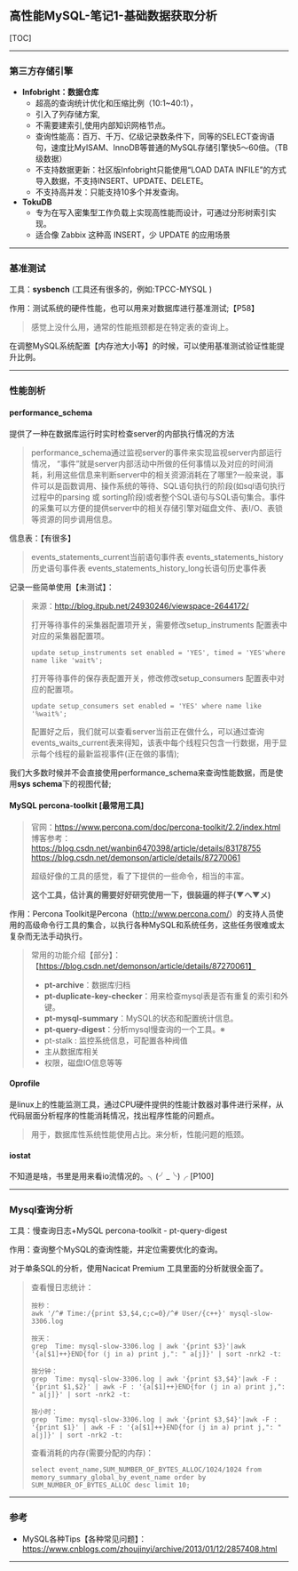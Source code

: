 ## 高性能MySQL-笔记1-基础数据获取分析

[TOC]

---

### 第三方存储引擎

* **Infobright：数据仓库**
  * 超高的查询统计优化和压缩比例（10:1~40:1），
  * 引入了列存储方案,
  * 不需要建索引,使用内部知识网格节点。
  * 查询性能高：百万、千万、亿级记录数条件下，同等的SELECT查询语句，速度比MyISAM、InnoDB等普通的MySQL存储引擎快5～60倍。（TB级数据）
  * 不支持数据更新：社区版Infobright只能使用“LOAD DATA INFILE”的方式导入数据，不支持INSERT、UPDATE、DELETE。
  * 不支持高并发：只能支持10多个并发查询。
* **TokuDB** 
  * 专为在写入密集型工作负载上实现高性能而设计，可通过分形树索引实现。
  * 适合像 Zabbix 这种高 INSERT，少 UPDATE 的应用场景

---

### 基准测试

工具：**sysbench**    (工具还有很多的，例如:TPCC-MYSQL )

作用：测试系统的硬件性能，也可以用来对数据库进行基准测试;【P58】

> 感觉上没什么用，通常的性能瓶颈都是在特定表的查询上。

在调整MySQL系统配置【内存池大小等】的时候，可以使用基准测试验证性能提升比例。

---

### 性能剖析

#### **performance_schema**

提供了一种在数据库运行时实时检查server的内部执行情况的方法

> performance_schema通过监视server的事件来实现监视server内部运行情况， “事件”就是server内部活动中所做的任何事情以及对应的时间消耗，利用这些信息来判断server中的相关资源消耗在了哪里?一般来说，事件可以是函数调用、操作系统的等待、SQL语句执行的阶段(如sql语句执行过程中的parsing 或 sorting阶段)或者整个SQL语句与SQL语句集合。事件的采集可以方便的提供server中的相关存储引擎对磁盘文件、表I/O、表锁等资源的同步调用信息。

信息表：【有很多】

> events_statements_current当前语句事件表
> events_statements_history历史语句事件表
> events_statements_history_long长语句历史事件表

记录一些简单使用【未测试】：

> 来源：<http://blog.itpub.net/24930246/viewspace-2644172/>
>
> 打开等待事件的采集器配置项开关，需要修改setup_instruments 配置表中对应的采集器配置项。
>
> ```mysql
> update setup_instruments set enabled = 'YES', timed = 'YES'where name like 'wait%';
> ```
>
> 打开等待事件的保存表配置开关，修改修改setup_consumers 配置表中对应的配置项。
>
> ```mysql
> update setup_consumers set enabled = 'YES' where name like '%wait%';
> ```
>
> 配置好之后，我们就可以查看server当前正在做什么，可以通过查询events_waits_current表来得知，该表中每个线程只包含一行数据，用于显示每个线程的最新监视事件(正在做的事情);

我们大多数时候并不会直接使用performance_schema来查询性能数据，而是使用**sys schema**下的视图代替;

#### MySQL percona-toolkit [最常用工具]

> 官网：<https://www.percona.com/doc/percona-toolkit/2.2/index.html>
> 博客参考：
> <https://blog.csdn.net/wanbin6470398/article/details/83178755>
> <https://blog.csdn.net/demonson/article/details/87270061>
>
> 超级好像的工具的感觉，看了下提供的一些命令，相当的丰富。
>
> **这个工具，估计真的需要好好研究使用一下，很装逼的样子(▼へ▼メ)**

作用：Percona Toolkit是Percona（<http://www.percona.com/>）的支持人员使用的高级命令行工具的集合，以执行各种MySQL和系统任务，这些任务很难或太复杂而无法手动执行。

> 常用的功能介绍【部分】：【https://blog.csdn.net/demonson/article/details/87270061】
>
> * **pt-archive**：数据库归档
> * **pt-duplicate-key-checker**：用来检查mysql表是否有重复的索引和外键。
> * **pt-mysql-summary**：MySQL的状态和配置统计信息。
> * **pt-query-digest**：分析mysql慢查询的一个工具。※
> * pt-stalk : 监控系统信息，可配置各种阀值
> * 主从数据库相关
> * 权限，磁盘IO信息等等

#### Oprofile

是linux上的性能监测工具，通过CPU硬件提供的性能计数器对事件进行采样，从代码层面分析程序的性能消耗情况，找出程序性能的问题点。

> 用于，数据库性系统性能使用占比。来分析，性能问题的瓶颈。

#### iostat

不知道是啥，书里是用来看io流情况的。╮(╯_╰)╭ [P100] 

---

### Mysql查询分析

工具：慢查询日志+MySQL percona-toolkit - pt-query-digest

作用：查询整个MySQL的查询性能，并定位需要优化的查询。

对于单条SQL的分析，使用Nacicat Premium 工具里面的分析就很全面了。

> 查看慢日志统计：
>
> ```shell
> 按秒：
> awk '/^# Time:/{print $3,$4,c;c=0}/^# User/{c++}' mysql-slow-3306.log
> 
> 按天：
> grep  Time: mysql-slow-3306.log | awk '{print $3}'|awk '{a[$1]++}END{for (j in a) print j,": " a[j]}' | sort -nrk2 -t: 
> 
> 按分钟：
> grep  Time: mysql-slow-3306.log | awk '{print $3,$4}'|awk -F : '{print $1,$2}' | awk -F : '{a[$1]++}END{for (j in a) print j,": " a[j]}' | sort -nrk2 -t:
> 
> 按小时：
> grep  Time: mysql-slow-3306.log | awk '{print $3,$4}'|awk -F : '{print $1}' | awk -F : '{a[$1]++}END{for (j in a) print j,": " a[j]}' | sort -nrk2 -t:
> ```
>
> 查看消耗的内存(需要分配的内存)：
>
> ```mysql
> select event_name,SUM_NUMBER_OF_BYTES_ALLOC/1024/1024 from memory_summary_global_by_event_name order by SUM_NUMBER_OF_BYTES_ALLOC desc limit 10;
> ```
>
> 

---

### 参考

* MySQL各种Tips【各种常见问题】： <https://www.cnblogs.com/zhoujinyi/archive/2013/01/12/2857408.html>

---



